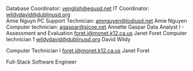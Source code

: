 Database Coordinator:
venglish@egusd.net
IT Coordinator:
wildydavid@dublinusd.org\
Amie Nguyn
PC Support Technician:
amnguyen@lodiusd.net
Amie Nguyen
Computer technician:
agaspar@sjcoe.net
Annette Gaspar
Data Analyst I - Assessment and Evaluation
foret.j@monet.k12.ca.us
Janet Foret
Computer technician 1
wildydavid@dublinusd.org
David Wildy

Computer Technician I 
foret.j@monet.k12.ca.us
Janet Foret

Full-Stack Software Engineer

